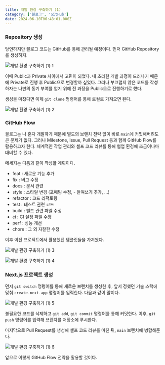 ```yaml
---
title: 개발 환경 구축하기 (1)
category: ['블로그', 'GitHub']
date: 2024-06-10T06:48:01.000Z
---
```


### Repository 생성

당연하지만 블로그 코드는 GitHub를 통해 관리될 예정이다. 먼저 GitHub Repository를 생성하자.

![개발 환경 구축하기 (1) 1](</image/개발%20환경%20구축하기%20(1)%201.png>)

이때 Public과 Private 사이에서 고민이 되었다. 내 초라한 개발 과정이 드러나기 때문에 Private로 진행 후 Public으로 변경할까 싶었다. 그러나 부끄럽지 않은 코드를 작성하자는 나만의 동기 부여를 얻기 위해 전 과정을 Public으로 진행하기로 했다.

생성을 마쳤다면 이제 `git clone` 명령어를 통해 로컬로 가져오면 된다.

![개발 환경 구축하기 (1) 2](</image/개발%20환경%20구축하기%20(1)%202.png>)

### GitHub Flow

블로그는 나 혼자 개발하기 때문에 별도의 브랜치 전략 없이 바로 `main`에 커밋해버려도 큰 문제가 없다. 그러나 Milestone, Issue, Pull Request 등과 함께 GitHub Flow를 활용하고자 한다. 체계적인 작업 관리와 셀프 코드 리뷰를 통해 협업 환경에 조금이나마 대비할 수 있다.

메세지는 다음과 같이 작성할 계획이다.

-   feat : 새로운 기능 추가
-   fix : 버그 수정
-   docs : 문서 관련
-   style : 스타일 변경 (포매팅 수정, - 들여쓰기 추가, …)
-   refactor : 코드 리팩토링
-   test : 테스트 관련 코드
-   build : 빌드 관련 파일 수정
-   ci : CI 설정 파일 수정
-   perf : 성능 개선
-   chore : 그 외 자잘한 수정

이후 이전 프로젝트에서 활용했던 템플릿들을 가져왔다.

![개발 환경 구축하기 (1) 3](</image/개발%20환경%20구축하기%20(1)%203.png>)

![개발 환경 구축하기 (1) 4](</image/개발%20환경%20구축하기%20(1)%204.png>)

### Next.js 프로젝트 생성

먼저 `git switch` 명령어를 통해 새로운 브랜치를 생성한 후, 앞서 정했던 기술 스택에 맞춰 `create-next-app` 명령어를 입력한다. 다음과 같이 말이다.

![개발 환경 구축하기 (1) 5](</image/개발%20환경%20구축하기%20(1)%205.png>)

불필요한 코드를 삭제하고 `git add`, `git commit` 명령어를 통해 커밋한다. 이후, `git push` 명령어를 입력해 브랜치를 저장소에 푸시한다.

마지막으로 Pull Request를 생성해 셀프 코드 리뷰를 마친 뒤, `main` 브랜치에 병합해준다.

![개발 환경 구축하기 (1) 6](</image/개발%20환경%20구축하기%20(1)%206.png>)

앞으로 이렇게 GitHub Flow 전략을 활용할 것이다.
